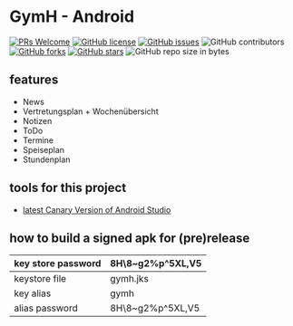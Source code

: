 # GymH - Android

[![PRs Welcome](https://img.shields.io/badge/PRs-welcome-brightgreen.svg?style=flat-square)](http://makeapullrequest.com)
[![GitHub license](https://img.shields.io/github/license/gymh/GymHerzo-Android.svg?style=flat-square)](https://github.com/gymh/GymHerzo-Android/blob/master/LICENSE)
[![GitHub issues](https://img.shields.io/github/issues/gymh/GymHerzo-Android.svg?style=flat-square)](https://github.com/gymh/GymHerzo-Android/issues)
![GitHub contributors](https://img.shields.io/github/contributors/gymh/GymHerzo-Android.svg?style=flat-square)
[![GitHub forks](https://img.shields.io/github/forks/gymh/GymHerzo-Android.svg?style=flat-square)](https://github.com/gymh/GymHerzo-Android/network)
[![GitHub stars](https://img.shields.io/github/stars/gymh/GymHerzo-Android.svg?style=flat-square)](https://github.com/gymh/GymHerzo-Android/stargazers)
![GitHub repo size in bytes](https://img.shields.io/github/repo-size/gymh/GymHerzo-Android.svg?style=flat-square)

## features
- News
- Vertretungsplan + Wochenübersicht
- Notizen
- ToDo
- Termine
- Speiseplan
- Stundenplan

## tools for this project
- [latest Canary Version of Android Studio](https://developer.android.com/studio/preview)

## how to build a signed apk for (pre)release
| key store password | 8H\8~g2%p^5XL,V5 |
|--------------------|------------------|
| keystore file      | gymh.jks         |
| key alias          | gymh             |
| alias password     | 8H\8~g2%p^5XL,V5 |
